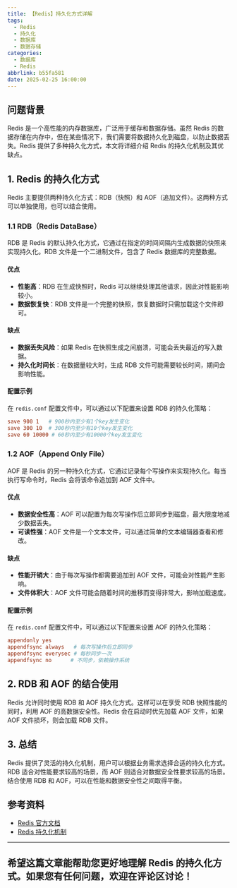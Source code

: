```yaml
---
title: 【Redis】持久化方式详解
tags:
  - Redis
  - 持久化
  - 数据库
  - 数据存储
categories:
  - 数据库
  - Redis
abbrlink: b55fa581
date: 2025-02-25 16:00:00
---
```


## 问题背景

Redis 是一个高性能的内存数据库，广泛用于缓存和数据存储。虽然 Redis 的数据存储在内存中，但在某些情况下，我们需要将数据持久化到磁盘，以防止数据丢失。Redis 提供了多种持久化方式，本文将详细介绍 Redis 的持久化机制及其优缺点。

## 1. Redis 的持久化方式

Redis 主要提供两种持久化方式：RDB（快照）和 AOF（追加文件）。这两种方式可以单独使用，也可以结合使用。

### 1.1 RDB（Redis DataBase）

RDB 是 Redis 的默认持久化方式，它通过在指定的时间间隔内生成数据的快照来实现持久化。RDB 文件是一个二进制文件，包含了 Redis 数据库的完整数据。

#### 优点

- **性能高**：RDB 在生成快照时，Redis 可以继续处理其他请求，因此对性能影响较小。
- **数据恢复快**：RDB 文件是一个完整的快照，恢复数据时只需加载这个文件即可。

#### 缺点

- **数据丢失风险**：如果 Redis 在快照生成之间崩溃，可能会丢失最近的写入数据。
- **持久化时间长**：在数据量较大时，生成 RDB 文件可能需要较长时间，期间会影响性能。

#### 配置示例

在 `redis.conf` 配置文件中，可以通过以下配置来设置 RDB 的持久化策略：

```conf
save 900 1   # 900秒内至少有1个key发生变化
save 300 10  # 300秒内至少有10个key发生变化
save 60 10000 # 60秒内至少有10000个key发生变化
```

### 1.2 AOF（Append Only File）

AOF 是 Redis 的另一种持久化方式，它通过记录每个写操作来实现持久化。每当执行写命令时，Redis 会将该命令追加到 AOF 文件中。

#### 优点

- **数据安全性高**：AOF 可以配置为每次写操作后立即同步到磁盘，最大限度地减少数据丢失。
- **可读性强**：AOF 文件是一个文本文件，可以通过简单的文本编辑器查看和修改。

#### 缺点

- **性能开销大**：由于每次写操作都需要追加到 AOF 文件，可能会对性能产生影响。
- **文件体积大**：AOF 文件可能会随着时间的推移而变得非常大，影响加载速度。

#### 配置示例

在 `redis.conf` 配置文件中，可以通过以下配置来设置 AOF 的持久化策略：

```conf
appendonly yes
appendfsync always   # 每次写操作后立即同步
appendfsync everysec # 每秒同步一次
appendfsync no      # 不同步，依赖操作系统
```

## 2. RDB 和 AOF 的结合使用

Redis 允许同时使用 RDB 和 AOF 持久化方式。这样可以在享受 RDB 快照性能的同时，利用 AOF 的高数据安全性。Redis 会在启动时优先加载 AOF 文件，如果 AOF 文件损坏，则会加载 RDB 文件。

## 3. 总结

Redis 提供了灵活的持久化机制，用户可以根据业务需求选择合适的持久化方式。RDB 适合对性能要求较高的场景，而 AOF 则适合对数据安全性要求较高的场景。结合使用 RDB 和 AOF，可以在性能和数据安全性之间取得平衡。

## 参考资料

- [Redis 官方文档](https://redis.io/documentation)
- [Redis 持久化机制](https://redis.io/topics/persistence)

---

希望这篇文章能帮助您更好地理解 Redis 的持久化方式。如果您有任何问题，欢迎在评论区讨论！
--- 